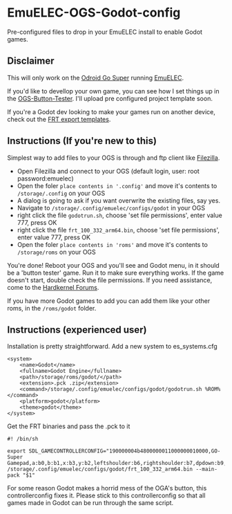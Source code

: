 # EmuELEC-OGS-Godot-config
Pre-configured files to drop in your EmuELEC install to enable Godot games.

## Disclaimer
This will only work on the <a href="https://www.hardkernel.com/shop/odroid-go-super-clear-white/">Odroid Go Super</a> running <a href="https://github.com/EmuELEC/EmuELEC">EmuELEC</a>. 

If you'd like to devellop your own game, you can see how I set things up in the <a href="https://github.com/Pumpkinwaffle/OGS-Button-Tester">OGS-Button-Tester</a>. I'll upload pre configured project template soon.

If you're a Godot dev looking to make your games run on another device, check out the <a href="https://github.com/efornara/frt">FRT export templates</a>.

## Instructions (If you're new to this)
Simplest way to add files to your OGS is through and ftp client like <a href="https://filezilla-project.org/">Filezilla</a>.

* Open Filezilla and connect to your OGS (default login, user: root password:emuelec)
* Open the foler `place contents in '.config'` and move it's contents to `/storage/.config` on your OGS
* A dialog is going to ask if you want overwrite the existing files, say yes.
* Navigate to `/storage/.config/emuelec/configs/godot` in your OGS
* right click the file `godotrun.sh`, choose 'set file permissions', enter value 777, press OK
* right click the file `frt_100_332_arm64.bin`, choose 'set file permissions', enter value 777, press OK
* Open the foler `place contents in 'roms'` and move it's contents to `/storage/roms` on your OGS

You're done! Reboot your OGS and you'll see and Godot menu, in it should be a 'button tester' game. Run it to make sure everything works. If the game doesn't start, double check the file permissions. If you need assistance, come to the <a href="https://forum.odroid.com/viewtopic.php?f=193&t=39708&sid=45e9324b1ef05e4651f6a79924689f34">Hardkernel Forums</a>.

If you have more Godot games to add you can add them like your other roms, in the `/roms/godot` folder.

## Instructions (experienced user)
Installation is pretty straightforward. Add a new system to es_systems.cfg
```
<system>
	<name>Godot</name>
	<fullname>Godot Engine</fullname>
	<path>/storage/roms/godot/</path>
	<extension>.pck .zip</extension>
	<command>/storage/.config/emuelec/configs/godot/godotrun.sh %ROM%</command>
	<platform>godot</platform>
	<theme>godot</theme>
</system>
```
Get the FRT binaries and pass the .pck to it
```
#! /bin/sh

export SDL_GAMECONTROLLERCONFIG="190000004b4800000011000000010000,GO-Super Gamepad,a:b0,b:b1,x:b3,y:b2,leftshoulder:b6,rightshoulder:b7,dpdown:b9,dpleft:b10,dpright:b11,dpup:b8,leftx:a0,lefty:a1,rightx:a2,righty:a3,guide:b18,lefttrigger:b4,righttrigger:b5,start:b13,back:b12,leftstick:b14,paddle1:b15,paddle2:b16,paddle3:b17,platform:Linux,"
/storage/.config/emuelec/configs/godot/frt_100_332_arm64.bin --main-pack "$1"
```
For some reason Godot makes a horrid mess of the OGA's button, this controllerconfig fixes it. Please stick to this controllerconfig so that all games made in Godot can be run through the same script.

